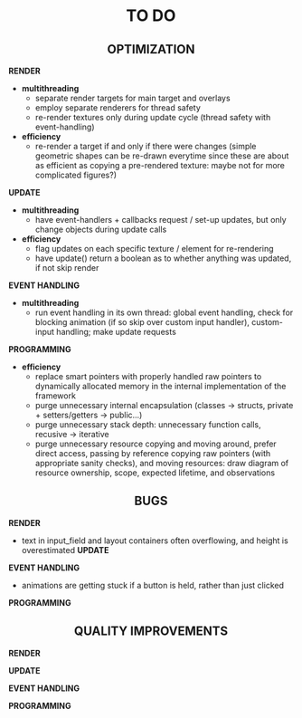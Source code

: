<h1 style="text-align: center; font-weight: bold;"> 
TO DO </h1>

<h2 style="text-align: center; font-weight: bold;"> OPTIMIZATION </h2>

**RENDER**
- **multithreading**
  - separate render targets for main target and overlays
  - employ separate renderers for thread safety
  - re-render textures only during update cycle (thread safety with event-handling)
- **efficiency**
  - re-render a target if and only if there were changes (simple geometric shapes can be re-drawn everytime since these are about as efficient as copying a pre-rendered texture: maybe not for more complicated figures?)

**UPDATE**
- **multithreading**
  - have event-handlers + callbacks request / set-up updates, but only change objects during update calls
- **efficiency**
  - flag updates on each specific texture / element for re-rendering
  - have update() return a boolean as to whether anything was updated, if not skip render

**EVENT HANDLING**
- **multithreading**
  - run event handling in its own thread: global event handling, check for blocking animation (if so skip over custom input handler), custom-input handling; make update requests

**PROGRAMMING**
- **efficiency**
  - replace smart pointers with properly handled raw pointers to dynamically allocated memory in the internal implementation of the framework
  - purge unnecessary internal encapsulation (classes -> structs, private + setters/getters -> public...)
  - purge unnecessary stack depth: unnecessary function calls, recusive -> iterative
  - purge unnecessary resource copying and moving around, prefer direct access, passing by reference copying raw pointers (with appropriate sanity checks), and moving resources: draw diagram of resource ownership, scope, expected lifetime, and observations

<h2 style="text-align: center; font-weight: bold;"> BUGS </h2>

**RENDER**
  - text in input_field and layout containers often overflowing, and height is overestimated
**UPDATE**

**EVENT HANDLING**
  - animations are getting stuck if a button is held, rather than just clicked

**PROGRAMMING**

<h2 style="text-align: center; font-weight: bold;"> QUALITY IMPROVEMENTS </h2>

**RENDER**

**UPDATE**

**EVENT HANDLING**

**PROGRAMMING**